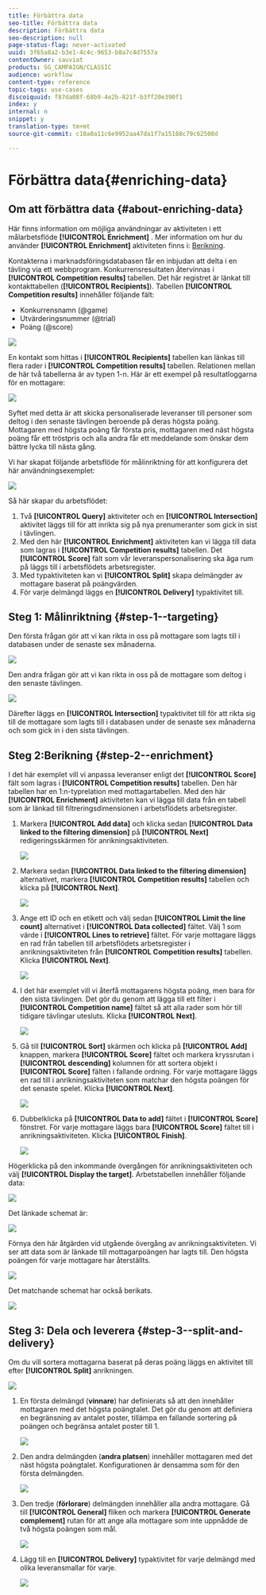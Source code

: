 ```yaml
---
title: Förbättra data
seo-title: Förbättra data
description: Förbättra data
seo-description: null
page-status-flag: never-activated
uuid: 3f65a8a2-b3e1-4c4c-9653-b8a7c4d7557a
contentOwner: sauviat
products: SG_CAMPAIGN/CLASSIC
audience: workflow
content-type: reference
topic-tags: use-cases
discoiquuid: f87da08f-68b9-4e2b-821f-b3ff20e390f1
index: y
internal: n
snippet: y
translation-type: tm+mt
source-git-commit: c10a0a11c6e9952aa47da1f7a15188c79c62508d

---
```



# Förbättra data{#enriching-data}

## Om att förbättra data {#about-enriching-data}

Här finns information om möjliga användningar av aktiviteten i ett målarbetsflöde **[!UICONTROL Enrichment]** . Mer information om hur du använder **[!UICONTROL Enrichment]** aktiviteten finns i: [Berikning](../../workflow/using/enrichment.md).

Kontakterna i marknadsföringsdatabasen får en inbjudan att delta i en tävling via ett webbprogram. Konkurrensresultaten återvinnas i **[!UICONTROL Competition results]** tabellen. Det här registret är länkat till kontakttabellen (**[!UICONTROL Recipients]**). Tabellen **[!UICONTROL Competition results]** innehåller följande fält:

* Konkurrensnamn (@game)
* Utvärderingsnummer (@trial)
* Poäng (@score)

![](assets/uc1_enrich_1.png)

En kontakt som hittas i **[!UICONTROL Recipients]** tabellen kan länkas till flera rader i **[!UICONTROL Competition results]** tabellen. Relationen mellan de här två tabellerna är av typen 1-n. Här är ett exempel på resultatloggarna för en mottagare:

![](assets/uc1_enrich_2.png)

Syftet med detta är att skicka personaliserade leveranser till personer som deltog i den senaste tävlingen beroende på deras högsta poäng. Mottagaren med högsta poäng får första pris, mottagaren med näst högsta poäng får ett tröstpris och alla andra får ett meddelande som önskar dem bättre lycka till nästa gång.

Vi har skapat följande arbetsflöde för målinriktning för att konfigurera det här användningsexemplet:

![](assets/uc1_enrich_3.png)

Så här skapar du arbetsflödet:

1. Två **[!UICONTROL Query]** aktiviteter och en **[!UICONTROL Intersection]** aktivitet läggs till för att inrikta sig på nya prenumeranter som gick in sist i tävlingen.
1. Med den här **[!UICONTROL Enrichment]** aktiviteten kan vi lägga till data som lagras i **[!UICONTROL Competition results]** tabellen. Det **[!UICONTROL Score]** fält som vår leveranspersonalisering ska äga rum på läggs till i arbetsflödets arbetsregister.
1. Med typaktiviteten kan vi **[!UICONTROL Split]** skapa delmängder av mottagare baserat på poängvärden.
1. För varje delmängd läggs en **[!UICONTROL Delivery]** typaktivitet till.

## Steg 1: Målinriktning {#step-1--targeting}

Den första frågan gör att vi kan rikta in oss på mottagare som lagts till i databasen under de senaste sex månaderna.

![](assets/uc1_enrich_4.png)

Den andra frågan gör att vi kan rikta in oss på de mottagare som deltog i den senaste tävlingen.

![](assets/uc1_enrich_5.png)

Därefter läggs en **[!UICONTROL Intersection]** typaktivitet till för att rikta sig till de mottagare som lagts till i databasen under de senaste sex månaderna och som gick in i den sista tävlingen.

## Steg 2:Berikning {#step-2--enrichment}

I det här exemplet vill vi anpassa leveranser enligt det **[!UICONTROL Score]** fält som lagras i **[!UICONTROL Competition results]** tabellen. Den här tabellen har en 1:n-typrelation med mottagartabellen. Med den här **[!UICONTROL Enrichment]** aktiviteten kan vi lägga till data från en tabell som är länkad till filtreringsdimensionen i arbetsflödets arbetsregister.

1. Markera **[!UICONTROL Add data]** och klicka sedan **[!UICONTROL Data linked to the filtering dimension]** på **[!UICONTROL Next]** redigeringsskärmen för anrikningsaktiviteten.

   ![](assets/uc1_enrich_6.png)

1. Markera sedan **[!UICONTROL Data linked to the filtering dimension]** alternativet, markera **[!UICONTROL Competition results]** tabellen och klicka på **[!UICONTROL Next]**.

   ![](assets/uc1_enrich_7.png)

1. Ange ett ID och en etikett och välj sedan **[!UICONTROL Limit the line count]** alternativet i **[!UICONTROL Data collected]** fältet. Välj 1 som värde i **[!UICONTROL Lines to retrieve]** fältet. För varje mottagare läggs en rad från tabellen till arbetsflödets arbetsregister i anrikningsaktiviteten från **[!UICONTROL Competition results]** tabellen. Klicka **[!UICONTROL Next]**.

   ![](assets/uc1_enrich_8.png)

1. I det här exemplet vill vi återfå mottagarens högsta poäng, men bara för den sista tävlingen. Det gör du genom att lägga till ett filter i **[!UICONTROL Competition name]** fältet så att alla rader som hör till tidigare tävlingar utesluts. Klicka **[!UICONTROL Next]**.

   ![](assets/uc1_enrich_9.png)

1. Gå till **[!UICONTROL Sort]** skärmen och klicka på **[!UICONTROL Add]** knappen, markera **[!UICONTROL Score]** fältet och markera kryssrutan i **[!UICONTROL descending]** kolumnen för att sortera objekt i **[!UICONTROL Score]** fälten i fallande ordning. För varje mottagare läggs en rad till i anrikningsaktiviteten som matchar den högsta poängen för det senaste spelet. Klicka **[!UICONTROL Next]**.

   ![](assets/uc1_enrich_10.png)

1. Dubbelklicka på **[!UICONTROL Data to add]** fältet i **[!UICONTROL Score]** fönstret. För varje mottagare läggs bara **[!UICONTROL Score]** fältet till i anrikningsaktiviteten. Klicka **[!UICONTROL Finish]**.

   ![](assets/uc1_enrich_11.png)

Högerklicka på den inkommande övergången för anrikningsaktiviteten och välj **[!UICONTROL Display the target]**. Arbetstabellen innehåller följande data:

![](assets/uc1_enrich_13.png)

Det länkade schemat är:

![](assets/uc1_enrich_15.png)

Förnya den här åtgärden vid utgående övergång av anrikningsaktiviteten. Vi ser att data som är länkade till mottagarpoängen har lagts till. Den högsta poängen för varje mottagare har återställts.

![](assets/uc1_enrich_12.png)

Det matchande schemat har också berikats.

![](assets/uc1_enrich_14.png)

## Steg 3: Dela och leverera {#step-3--split-and-delivery}

Om du vill sortera mottagarna baserat på deras poäng läggs en aktivitet till efter **[!UICONTROL Split]** anrikningen.

![](assets/uc1_enrich_18.png)

1. En första delmängd (**vinnare**) har definierats så att den innehåller mottagaren med det högsta poängtalet. Det gör du genom att definiera en begränsning av antalet poster, tillämpa en fallande sortering på poängen och begränsa antalet poster till 1.

   ![](assets/uc1_enrich_16.png)

1. Den andra delmängden (**andra platsen**) innehåller mottagaren med det näst högsta poängtalet. Konfigurationen är densamma som för den första delmängden.

   ![](assets/uc1_enrich_17.png)

1. Den tredje (**förlorare**) delmängden innehåller alla andra mottagare. Gå till **[!UICONTROL General]** fliken och markera **[!UICONTROL Generate complement]** rutan för att ange alla mottagare som inte uppnådde de två högsta poängen som mål.

   ![](assets/uc1_enrich_19.png)

1. Lägg till en **[!UICONTROL Delivery]** typaktivitet för varje delmängd med olika leveransmallar för varje.

   ![](assets/uc1_enrich_20.png)

